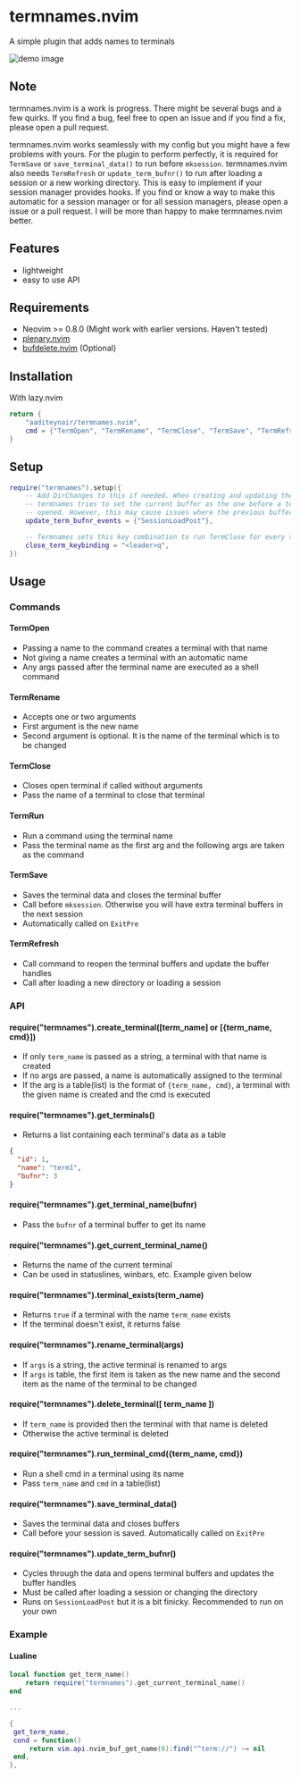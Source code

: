# termnames.nvim

A simple plugin that adds names to terminals

![demo image](https://user-images.githubusercontent.com/85427178/224555211-99160423-dbd6-4df5-a8dd-7d3e8b1592c1.png)

## Note

termnames.nvim is a work is progress. There might be several bugs and a few quirks. If you find a bug, feel free to open an issue and if you find a fix, please open a pull request.

termnames.nvim works seamlessly with my config but you might have a few problems with yours. For the plugin to perform perfectly, it is required for `TermSave` or `save_terminal_data()` to run before `mksession`. termnames.nvim also needs `TermRefresh` or `update_term_bufnr()` to run after loading a session or a new working directory. This is easy to implement if your session manager provides hooks. If you find or know a way to make this automatic for a session manager or for all session managers, please open a issue or a pull request. I will be more than happy to make termnames.nvim better.

## Features

- lightweight
- easy to use API

## Requirements

- Neovim >= 0.8.0 (Might work with earlier versions. Haven't tested)
- [plenary.nvim](https://github.com/nvim-lua/plenary.nvim)
- [bufdelete.nvim](https://github.com/famiu/bufdelete.nvim) (Optional)

## Installation

With lazy.nvim

```lua
return {
    "aaditeynair/termnames.nvim",
    cmd = {"TermOpen", "TermRename", "TermClose", "TermSave", "TermRefresh"}
}
```

## Setup

```lua
require("termnames").setup({
    -- Add DirChanges to this if needed. When creating and updating the teminal info,
    -- termnames tries to set the current buffer as the one before a terminal was
    -- opened. However, this may cause issues where the previous buffer was deleted by say, a session manager.
    update_term_bufnr_events = {"SessionLoadPost"},

    -- Termnames sets this key combination to run TermClose for every terminal buffer it creates
    close_term_keybinding = "<leader>q",
})
```

## Usage

### Commands

#### TermOpen

- Passing a name to the command creates a terminal with that name
- Not giving a name creates a terminal with an automatic name
- Any args passed after the terminal name are executed as a shell command

#### TermRename

- Accepts one or two arguments
- First argument is the new name
- Second argument is optional. It is the name of the terminal which is to be changed

#### TermClose

- Closes open terminal if called without arguments
- Pass the name of a terminal to close that terminal

#### TermRun

- Run a command using the terminal name
- Pass the terminal name as the first arg and the following args are taken as the command

#### TermSave

- Saves the terminal data and closes the terminal buffer
- Call before `mksession`. Otherwise you will have extra terminal buffers in the next session
- Automatically called on `ExitPre`

#### TermRefresh

- Call command to reopen the terminal buffers and update the buffer handles
- Call after loading a new directory or loading a session

### API

#### require("termnames").create_terminal([term_name] or [{term_name, cmd}])

- If only `term_name` is passed as a string, a terminal with that name is created
- If no args are passed, a name is automatically assigned to the terminal
- If the arg is a table(list) is the format of `{term_name, cmd}`, a terminal with the given name is created and the cmd is executed

#### require("termnames").get_terminals()

- Returns a list containing each terminal's data as a table

```json
{
  "id": 1,
  "name": "term1",
  "bufnr": 3
}
```

#### require("termnames").get_terminal_name(bufnr)

- Pass the `bufnr` of a terminal buffer to get its name

#### require("termnames").get_current_terminal_name()

- Returns the name of the current terminal
- Can be used in statuslines, winbars, etc. Example given below

#### require("termnames").terminal_exists(term_name)

- Returns `true` if a terminal with the name `term_name` exists
- If the terminal doesn't exist, it returns false

#### require("termnames").rename_terminal(args)

- If `args` is a string, the active terminal is renamed to args
- If `args` is table, the first item is taken as the new name and the second item as the name of the terminal to be changed

#### require("termnames").delete_terminal([ term_name ])

- If `term_name` is provided then the terminal with that name is deleted
- Otherwise the active terminal is deleted

#### require("termnames").run_terminal_cmd({term_name, cmd})

- Run a shell cmd in a terminal using its name
- Pass `term_name` and `cmd` in a table(list)

#### require("termnames").save_terminal_data()

- Saves the terminal data and closes buffers
- Call before your session is saved. Automatically called on `ExitPre`

#### require("termnames").update_term_bufnr()

- Cycles through the data and opens terminal buffers and updates the buffer handles
- Must be called after loading a session or changing the directory
- Runs on `SessionLoadPost` but it is a bit finicky. Recommended to run on your own

### Example

#### Lualine

```lua
local function get_term_name()
    return require("termnames").get_current_terminal_name()
end

...

{
 get_term_name,
 cond = function()
     return vim.api.nvim_buf_get_name(0):find("^term://") ~= nil
 end,
},

```
